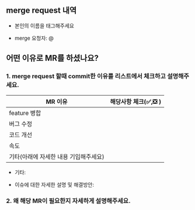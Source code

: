 ## merge request 내역

- 본인의 이름을 태그해주세요 
 * merge 요청자: @



## 어떤 이유로 MR를 하셨나요?

### 1. merge request 할때 commit한 이유를 리스트에서 체크하고 설명해주세요.


| MR 이유 | 해당사항 체크(✅,❎ ) |
| ------ | ------ |
| feature 병합 |  |
| 버그 수정 |  |
| 코드 개선 |  |
| 속도 |  |
| 기타(아래에 자세한 내용 기입해주세요) |  |

- 기타: 

- 이슈에 대한 자세한 설명 및 해결방안:


### 2. 왜 해당 MR이 필요한지 자세하게 설명해주세요.